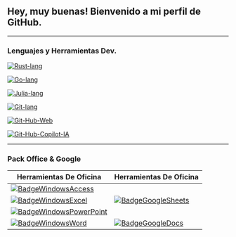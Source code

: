 ## Hey, muy buenas! Bienvenido a mi perfil de GitHub.
---

### Lenguajes y Herramientas Dev.
[![Rust-lang](https://github.com/user-attachments/assets/c51211ca-5efd-4e40-9893-99e122403c0d)](https://www.rust-lang.org/)
<!-- Separador -->
[![Go-lang](https://github.com/user-attachments/assets/c8fbd3de-0237-4e8f-9bd0-7e0a6c2b3585)](https://go.dev/)
<!-- Separador -->
[![Julia-lang](https://github.com/user-attachments/assets/52a693cc-717f-45d2-90b0-e5aeb30a947d)](https://julialang.org/)
<!-- Separador -->
[![Git-lang](https://github.com/user-attachments/assets/222cd1ea-4c51-4d6d-9a50-4980a05ac7e1)](https://git-scm.com/)
<!-- Separador -->
[![Git-Hub-Web](https://github.com/user-attachments/assets/6c778eed-9180-435c-b6c6-96f6a5ddf599)](https://github.com/)
<!-- Separador -->
[![Git-Hub-Copilot-IA](https://github.com/user-attachments/assets/30df3f5d-1340-4330-bf61-8e614c27ccdd)](https://github.com/features/copilot)
<!-- Separador -->
---

### Pack Office & Google

| **Herramientas De Oficina** | **Herramientas De Oficina** |
|----------------------|------------------|
| [![BadgeWindowsAccess](https://github.com/user-attachments/assets/e9a87c90-8af4-4b24-a742-d3353da7a1c9)](https://www.microsoft.com/es-ar/microsoft-365/access) |  |
| [![BadgeWindowsExcel](https://github.com/user-attachments/assets/07cab41b-f910-4001-a72f-41edd056c0c9)](https://www.microsoft.com/es-ar/microsoft-365/excel) | [![BadgeGoogleSheets](https://github.com/user-attachments/assets/485f788a-1bf2-4eac-b312-a490ccaf1ca4)](https://docs.google.com/spreadsheets/) |
| [![BadgeWindowsPowerPoint](https://github.com/user-attachments/assets/ddcfd507-cf44-4398-929d-13bb2618cf59)](https://www.microsoft.com/es-ar/microsoft-365/powerpoint) |  |
| [![BadgeWindowsWord](https://github.com/user-attachments/assets/8a66680c-dcd5-4dea-8a53-9a1ea7124cfe)](https://www.microsoft.com/es-ar/microsoft-365/word) | [![BadgeGoogleDocs](https://github.com/user-attachments/assets/68478b33-c4b2-4d4f-90f0-57958aeb8c69)](https://docs.google.com/document/) |

<!-- Aqui empieza el texto invisible
---
### Sistemas embebidos.
[![Espressif](https://img.shields.io/badge/Espressif-eb4141?style=for-the-badge&logo=espressif&labelColor=000000&logoColor=ffffff)](https://www.espressif.com/) 
[![Arduino](https://img.shields.io/badge/Arduino-00979D?style=for-the-badge&logo=arduino&labelColor=000000&logoColor=ffffff)](https://www.arduino.cc/)

---
### Desarrollo de videojuegos.
[![Bevy](https://img.shields.io/badge/Bevy-373737?style=for-the-badge&logo=bevy&labelColor=000000&logoColor=ffffff)](https://bevyengine.org/)

### Sistemas de redes, comunicacion y bases de datos.
![AWS](https://img.shields.io/badge/AWS-%23FF9900.svg?style=for-the-badge&logo=amazon-aws&logoColor=white)
![Azure](https://img.shields.io/badge/azure-%230072C6.svg?style=for-the-badge&logo=microsoftazure&logoColor=white)
![MySQL](https://img.shields.io/badge/mysql-4479A1.svg?style=for-the-badge&logo=mysql&logoColor=white)

 Aqui termina el texto invisible -->
